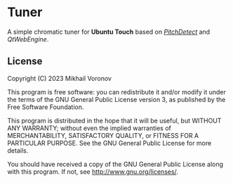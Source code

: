 # Tuner

A simple chromatic tuner for __Ubuntu Touch__ based on 
[_PitchDetect_](https://github.com/cwilso/PitchDetect)
and _QtWebEngine_.

## License

Copyright (C) 2023  Mikhail Voronov

This program is free software: you can redistribute it and/or modify it under the terms of the GNU General Public License version 3, as published
by the Free Software Foundation.

This program is distributed in the hope that it will be useful, but WITHOUT ANY WARRANTY; without even the implied warranties of MERCHANTABILITY, SATISFACTORY QUALITY, or FITNESS FOR A PARTICULAR PURPOSE.  See the GNU General Public License for more details.

You should have received a copy of the GNU General Public License along with this program.  If not, see <http://www.gnu.org/licenses/>.
